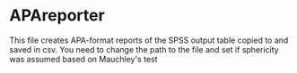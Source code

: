 # APAreporter
This file creates APA-format reports of the SPSS output table copied to and saved in csv. You need to change the path to the file and set if sphericity was assumed based on Mauchley's test
